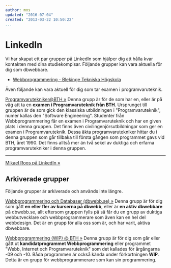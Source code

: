 ```yaml
---
author: mos
updated: "2016-07-04"
created: "2013-03-22 10:50:22"
...
```

<i class="fab fa-linkedin" aria-hidden="true"></i> LinkedIn
==================================

Vi har skapat ett par grupper på LinkedIn som hjälper dig att hålla kvar kontakten med dina studiekompisar. Följande grupper kan vara aktuella för dig som dbwebbare.

* [Webbprogrammering - Blekinge Tekniska Högskola](https://www.linkedin.com/groups/3781398/)

Även följande kan vara aktuell för dig som tar examen i programvaruteknik.

[Programvarutekniker@BTH »](https://www.linkedin.com/groups/100958) Denna grupp är för de som har en, eller är på väg att ta en **examen i Programvaruteknik från BTH**. Ursprunget till gruppen är de som gick den klassiska utbildningen i "Programvaruteknik", numer kallas den "Software Engineering". Studenter från Webbprogrammering får en examen i Programvaruteknik och har en given plats i denna gruppen. Det finns även civilingenjörsutbildningar som ger en examen i Programvaruteknik. Dessa äkta programvarutekniker hittar du i denna gruppen som går tillbaka till första gången som programmet gavs vid BTH, året 1990. Det finns alltså mer än två sekel av duktiga och erfarna programvarutekniker i denna gruppen.

<hr>

[Mikael Roos på LinkedIn »](http://se.linkedin.com/in/pt90mr)



Arkiverade grupper
--------------------------------

Följande grupper är arkiverade och används inte längre.

[Webbprogrammering och Databaser (dbwebb.se) »](https://www.linkedin.com/groups/3781398/) Denna grupp är för dig som gått **en eller fler av kurserna på dbwebb**, eller är **en aktiv dbwebbare** på dbwebb.se, allt eftersom gruppen fylls på så får du en grupp av duktiga webbutvecklare och webbprogrammerare som även kan en hel del webbdesign. Det är en grupp för alla oss som är, och har varit, aktiva dbwebbare.

[Webbprogrammering (WIP) @ BTH »](https://www.linkedin.com/groups/5046455/) Denna grupp är för dig som går eller gått ut **kandidatprogrammet Webbprogrammering** eller programmet "Webb, Internet och Programvaruteknik" som det kallades för årgångarna -09 och -10. Båda programmen är också kända under förkortningen **WIP**. Detta är en grupp för webbprogrammerare som kan sin programmering.
